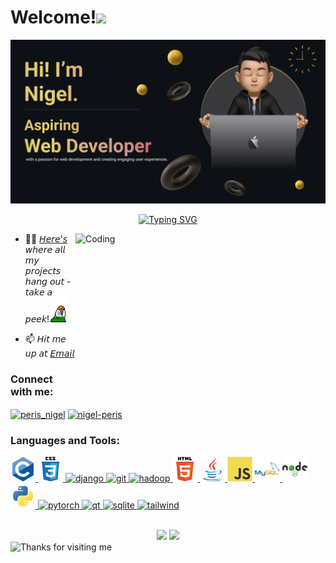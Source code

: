 # Welcome!<img src="https://media.giphy.com/media/mGcNjsfWAjY5AEZNw6/giphy.gif" width="50">

![MasterHead](https://github.com/nigelperis/nigelperis/blob/main/nigel%20banner.png)

<p align="center"> <a href="https://git.io/typing-svg"><img src="https://readme-typing-svg.herokuapp.com?font=Fira+Code&size=30&pause=1000&color=F7F7F7&width=435&lines=Hey!+%F0%9F%91%8B%F0%9F%8F%BB%2C+This+is+Nigel;Full-Stack+Developer+%F0%9F%91%A8%E2%80%8D%F0%9F%92%BB" alt="Typing SVG" /></a> </p>

<img align="right" alt="Coding" height="260" width="400" src="https://github.com/demartini/demartini/blob/master/code.gif">

- 👨‍💻 [𝘏𝘦𝘳𝘦'𝘴](https://nigel-portfolio-hxvu.onrender.com/) 𝘸𝘩𝘦𝘳𝘦 𝘢𝘭𝘭 𝘮𝘺 𝘱𝘳𝘰𝘫𝘦𝘤𝘵𝘴 𝘩𝘢𝘯𝘨 𝘰𝘶𝘵 - 𝘵𝘢𝘬𝘦 𝘢 𝘱𝘦𝘦𝘬!<img src="https://raw.githubusercontent.com/ItsAnunesS/ItsAnunesS/master/src/img/parrots/flags/indiaparrot.gif" width="30" height="40"/>

- 📫 𝘏𝘪𝘵 𝘮𝘦 𝘶𝘱 𝘢𝘵 [𝘌𝘮𝘢𝘪𝘭](nperis27@gmail.com)

<h3 align="left">Connect with me:</h3>
<p align="left">
<a href="https://twitter.com/peris_nigel" target="blank"><img align="center" src="https://raw.githubusercontent.com/rahuldkjain/github-profile-readme-generator/master/src/images/icons/Social/twitter.svg" alt="peris_nigel" height="30" width="40" /></a>
<a href="https://linkedin.com/in/nigel-peris" target="blank"><img align="center" src="https://raw.githubusercontent.com/rahuldkjain/github-profile-readme-generator/master/src/images/icons/Social/linked-in-alt.svg" alt="nigel-peris" height="30" width="40" /></a>
</p>

<h3 align="left">Languages and Tools:</h3>
<p align="left"> <a href="https://www.cprogramming.com/" target="_blank" rel="noreferrer"> <img src="https://raw.githubusercontent.com/devicons/devicon/master/icons/c/c-original.svg" alt="c" width="40" height="40"/> </a> <a href="https://www.w3schools.com/css/" target="_blank" rel="noreferrer"> <img src="https://raw.githubusercontent.com/devicons/devicon/master/icons/css3/css3-original-wordmark.svg" alt="css3" width="40" height="40"/> </a> <a href="https://www.djangoproject.com/" target="_blank" rel="noreferrer"> <img src="https://cdn.worldvectorlogo.com/logos/django.svg" alt="django" width="40" height="40"/> </a> <a href="https://git-scm.com/" target="_blank" rel="noreferrer"> <img src="https://www.vectorlogo.zone/logos/git-scm/git-scm-icon.svg" alt="git" width="40" height="40"/> </a> <a href="https://hadoop.apache.org/" target="_blank" rel="noreferrer"> <img src="https://www.vectorlogo.zone/logos/apache_hadoop/apache_hadoop-icon.svg" alt="hadoop" width="40" height="40"/> </a> <a href="https://www.w3.org/html/" target="_blank" rel="noreferrer"> <img src="https://raw.githubusercontent.com/devicons/devicon/master/icons/html5/html5-original-wordmark.svg" alt="html5" width="40" height="40"/> </a> <a href="https://www.java.com" target="_blank" rel="noreferrer"> <img src="https://raw.githubusercontent.com/devicons/devicon/master/icons/java/java-original.svg" alt="java" width="40" height="40"/> </a> <a href="https://developer.mozilla.org/en-US/docs/Web/JavaScript" target="_blank" rel="noreferrer"> <img src="https://raw.githubusercontent.com/devicons/devicon/master/icons/javascript/javascript-original.svg" alt="javascript" width="40" height="40"/> </a> <a href="https://www.mysql.com/" target="_blank" rel="noreferrer"> <img src="https://raw.githubusercontent.com/devicons/devicon/master/icons/mysql/mysql-original-wordmark.svg" alt="mysql" width="40" height="40"/> </a> <a href="https://nodejs.org" target="_blank" rel="noreferrer"> <img src="https://raw.githubusercontent.com/devicons/devicon/master/icons/nodejs/nodejs-original-wordmark.svg" alt="nodejs" width="40" height="40"/> </a> <a href="https://www.python.org" target="_blank" rel="noreferrer"> <img src="https://raw.githubusercontent.com/devicons/devicon/master/icons/python/python-original.svg" alt="python" width="40" height="40"/> </a> <a href="https://pytorch.org/" target="_blank" rel="noreferrer"> <img src="https://www.vectorlogo.zone/logos/pytorch/pytorch-icon.svg" alt="pytorch" width="40" height="40"/> </a> <a href="https://www.qt.io/" target="_blank" rel="noreferrer"> <img src="https://upload.wikimedia.org/wikipedia/commons/0/0b/Qt_logo_2016.svg" alt="qt" width="40" height="40"/> </a> <a href="https://www.sqlite.org/" target="_blank" rel="noreferrer"> <img src="https://www.vectorlogo.zone/logos/sqlite/sqlite-icon.svg" alt="sqlite" width="40" height="40"/> </a> <a href="https://tailwindcss.com/" target="_blank" rel="noreferrer"> <img src="https://www.vectorlogo.zone/logos/tailwindcss/tailwindcss-icon.svg" alt="tailwind" width="40" height="40"/> </a> </p>

<br>
  <div align="center">
    <img height="30%" src ="https://github-readme-stats.vercel.app/api?username=nigelperis&show_icons=true&count_private=true&theme=darcula&hide_border=true&hide=issues,contribs&bg_color=00000000">
    <img height="30%" src ="https://github-readme-stats.vercel.app/api/top-langs/?username=nigelperis&layout=compact&hide_border=true&theme=darcula&bg_color=00000000&langs_count=6&hide=jupyter%20notebook,tex,css,php&exclude_repo=Pacman-AI">
  <br>
  </div>
  
<img height="120" alt="Thanks for visiting me" width="100%" src="https://raw.githubusercontent.com/BrunnerLivio/brunnerlivio/master/images/marquee.svg" />
<p align="center">

